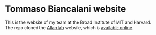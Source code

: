 # Tommaso Biancalani website

This is the website of my team at the Broad Institute of MIT and Harvard. The repo cloned the [Allan lab](https://www.allanlab.org/) website, which is [available online](https://github.com/mpa139/allanlab).


